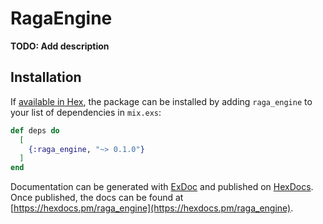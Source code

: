 # RagaEngine

**TODO: Add description**

## Installation

If [available in Hex](https://hex.pm/docs/publish), the package can be installed
by adding `raga_engine` to your list of dependencies in `mix.exs`:

```elixir
def deps do
  [
    {:raga_engine, "~> 0.1.0"}
  ]
end
```

Documentation can be generated with [ExDoc](https://github.com/elixir-lang/ex_doc)
and published on [HexDocs](https://hexdocs.pm). Once published, the docs can
be found at [https://hexdocs.pm/raga_engine](https://hexdocs.pm/raga_engine).

